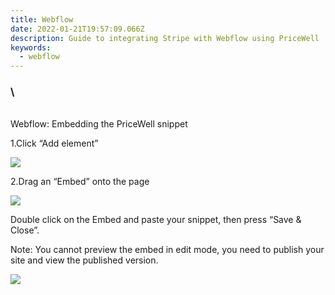 ```yaml
---
title: Webflow
date: 2022-01-21T19:57:09.066Z
description: Guide to integrating Stripe with Webflow using PriceWell
keywords:
  - webflow
---
```

### \
\
Webflow: Embedding the PriceWell snippet

1.Click “Add element”



[![](https://s3-eu-central-1.amazonaws.com/euc-cdn.freshdesk.com/data/helpdesk/attachments/production/80019980002/original/JcoCYEeygRAxvklACCC9m2ZbvlYNfVTMaQ.png?1625215880)](https://s3-eu-central-1.amazonaws.com/euc-cdn.freshdesk.com/data/helpdesk/attachments/production/80019980002/original/JcoCYEeygRAxvklACCC9m2ZbvlYNfVTMaQ.png?1625215880)



2.Drag an “Embed” onto the page

[![](https://s3-eu-central-1.amazonaws.com/euc-cdn.freshdesk.com/data/helpdesk/attachments/production/80019980003/original/xhoO8EIn5thTse6VkGxWRxB98hZ30QQVMg.png?1625215881)](https://s3-eu-central-1.amazonaws.com/euc-cdn.freshdesk.com/data/helpdesk/attachments/production/80019980003/original/xhoO8EIn5thTse6VkGxWRxB98hZ30QQVMg.png?1625215881)



Double click on the Embed and paste your snippet, then press “Save & Close”. 



Note: You cannot preview the embed in edit mode, you need to publish your site and view the published version.

[![](https://s3-eu-central-1.amazonaws.com/euc-cdn.freshdesk.com/data/helpdesk/attachments/production/80019980015/original/jBrXYX6zLLYgynimFqV7mCScIKWboh74Hw.png?1625215885)](https://s3-eu-central-1.amazonaws.com/euc-cdn.freshdesk.com/data/helpdesk/attachments/production/80019980015/original/jBrXYX6zLLYgynimFqV7mCScIKWboh74Hw.png?1625215885)